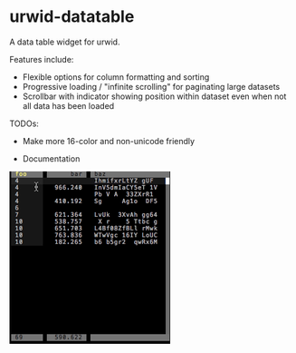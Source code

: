 urwid-datatable
===============

A data table widget for urwid.

Features include:
* Flexible options for column formatting and sorting
* Progressive loading / "infinite scrolling" for paginating large datasets
* Scrollbar with indicator showing position within dataset even when not all data has been loaded

TODOs:
* Make more 16-color and non-unicode friendly
* Documentation



  [1]: https://github.com/grantjenks/sorted_containers

![Output sample](doc/screencast.gif)
